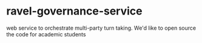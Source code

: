 # ravel-governance-service
web service to orchestrate multi-party turn taking. We'd like to open source the code for academic students
